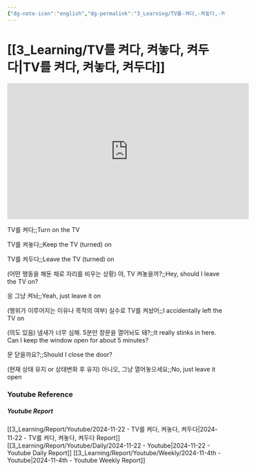 ```yaml
---
{"dg-note-icon":"english","dg-permalink":"3_Learning/TV를-켜다,-켜놓다,-켜두다","created-date":"2024-11-22 10:55:00 pm","date":"2024-11-22","type":"youtube","tags":["youtube","english","flashcards"],"aliases":null,"youtuber":"빨모쌤","channelName":"라이브 아카데미","link":"https://www.youtube.com/watch?v=A1Hwxfr_DRU","img":"https://img.youtube.com/vi/A1Hwxfr_DRU/0.jpg","dg-publish":true,"permalink":"/3_Learning/TV를-켜다,-켜놓다,-켜두다/","dgPassFrontmatter":true,"noteIcon":"english"}
---
```


# [[3_Learning/TV를 켜다, 켜놓다, 켜두다\|TV를 켜다, 켜놓다, 켜두다]]


<div class="container-root"><span></span></div><div><div class="container-root"><iframe width="560" height="315" src="https://www.youtube.com/embed/A1Hwxfr_DRU" title="YouTube video player" frameborder="0" allow="accelerometer; autoplay; clipboard-write; encrypted-media; gyroscope; picture-in-picture; web-share" allowfullscreen=""></iframe></div></div>

TV를 켜다;;Turn on the TV
<!--SR:!2025-01-25,45,290-->
TV를 켜놓다;;Keep the TV (turned) on
<!--SR:!2024-12-30,16,297-->
TV를 켜두다;;Leave the TV (turned) on
<!--SR:!2024-12-26,15,290-->

(어떤 행동을 해둔 채로 자리를 비우는 상황) 야, TV 켜놓을까?;;Hey, should I leave the TV on?
<!--SR:!2024-12-25,15,297-->
응 그냥 켜놔;;Yeah, just leave it on
<!--SR:!2024-12-29,15,297-->

(행위가 이루어지는 이유나 목적의 여부) 실수로 TV를 켜놨어;;I accidentally left the TV on
<!--SR:!2024-12-28,14,297-->
(의도 있음) 냄새가 너무 심해. 5분만 창문을 열어놔도 돼?;;It really stinks in here. Can I keep the window open for about 5 minutes?
<!--SR:!2024-12-21,11,270-->

문 닫을까요?;;Should I close the door?
<!--SR:!2024-12-24,14,290-->
(현재 상태 유지 or 상태변화 후 유지) 아니오, 그냥 열어놓으세요;;No, just leave it open
<!--SR:!2024-12-27,16,290-->











### Youtube Reference
##### Youtube Report
[[3_Learning/Report/Youtube/2024-11-22 - TV를 켜다, 켜놓다, 켜두다\|2024-11-22 - TV를 켜다, 켜놓다, 켜두다 Report]]
[[3_Learning/Report/Youtube/Daily/2024-11-22 - Youtube\|2024-11-22 - Youtube Daily Report]]
[[3_Learning/Report/Youtube/Weekly/2024-11-4th - Youtube\|2024-11-4th - Youtube Weekly Report]]


